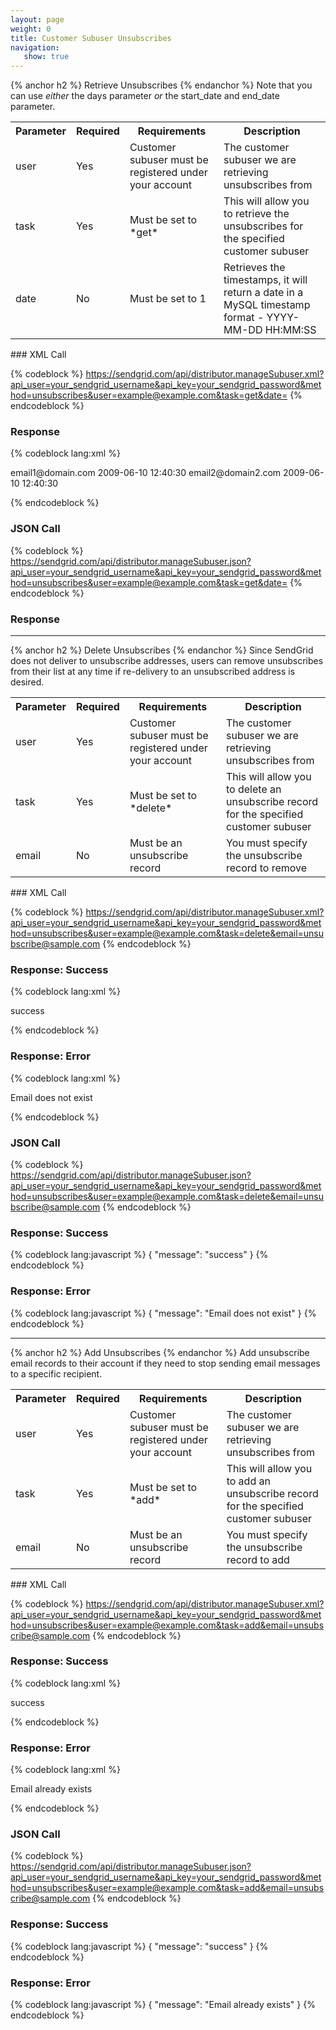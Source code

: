 ```yaml
---
layout: page
weight: 0
title: Customer Subuser Unsubscribes
navigation:
   show: true
---
```


{% anchor h2 %} Retrieve Unsubscribes {% endanchor %}
 Note that you can use *either* the days parameter *or* the start_date and end_date parameter.

<table markdown="1" class="table table-bordered table-striped">
<tbody markdown="1">
<tr markdown="1">
<th markdown="1">
Parameter

</th>
<th markdown="1">
Required

</th>
<th markdown="1">
Requirements

</th>
<th markdown="1">
Description

</th>
</tr>
<tr markdown="1">
<td markdown="1">
user

</td>
<td markdown="1">
Yes

</td>
<td markdown="1">
Customer subuser must be registered under your account

</td>
<td markdown="1">
The customer subuser we are retrieving unsubscribes from

</td>
</tr>
<tr markdown="1">
<td markdown="1">
task

</td>
<td markdown="1">
Yes

</td>
<td markdown="1">
Must be set to *get*

</td>
<td markdown="1">
This will allow you to retrieve the unsubscribes for the specified customer subuser

</td>
</tr>
<tr markdown="1">
<td markdown="1">
date

</td>
<td markdown="1">
No

</td>
<td markdown="1">
Must be set to 1

</td>
<td markdown="1">
Retrieves the timestamps, it will return a date in a MySQL timestamp format - YYYY-MM-DD HH:MM:SS

</td>
</tr>
</tbody>
</table>
### XML Call

{% codeblock %} https://sendgrid.com/api/distributor.manageSubuser.xml?api_user=your_sendgrid_username&api_key=your_sendgrid_password&method=unsubscribes&user=example@example.com&task=get&date= {% endcodeblock %}

### Response


{% codeblock lang:xml %}
<?xml version="1.0" encoding="ISO-8859-1"?>

<unsubscribes>
   <unsubscribe>
      <email>email1@domain.com</email>
      <created>2009-06-10 12:40:30</created>
   </unsubscribe>
   <unsubscribe>
      <email>email2@domain2.com</email>
      <created>2009-06-10 12:40:30</created>
   </unsubscribe>
</unsubscribes>

{% endcodeblock %}


### JSON Call

{% codeblock %} https://sendgrid.com/api/distributor.manageSubuser.json?api_user=your_sendgrid_username&api_key=your_sendgrid_password&method=unsubscribes&user=example@example.com&task=get&date= {% endcodeblock %}

### Response



* * * * *


{% anchor h2 %} Delete Unsubscribes {% endanchor %}
 Since SendGrid does not deliver to unsubscribe addresses, users can remove unsubscribes from their list at any time if re-delivery to an unsubscribed address is desired.

<table markdown="1" class="table table-bordered table-striped">
<tbody markdown="1">
<tr markdown="1">
<th markdown="1">
Parameter

</th>
<th markdown="1">
Required

</th>
<th markdown="1">
Requirements

</th>
<th markdown="1">
Description

</th>
</tr>
<tr markdown="1">
<td markdown="1">
user

</td>
<td markdown="1">
Yes

</td>
<td markdown="1">
Customer subuser must be registered under your account

</td>
<td markdown="1">
The customer subuser we are retrieving unsubscribes from

</td>
</tr>
<tr markdown="1">
<td markdown="1">
task

</td>
<td markdown="1">
Yes

</td>
<td markdown="1">
Must be set to *delete*

</td>
<td markdown="1">
This will allow you to delete an unsubscribe record for the specified customer subuser

</td>
</tr>
<tr markdown="1">
<td markdown="1">
email

</td>
<td markdown="1">
No

</td>
<td markdown="1">
Must be an unsubscribe record

</td>
<td markdown="1">
You must specify the unsubscribe record to remove

</td>
</tr>
</tbody>
</table>
### XML Call

{% codeblock %} https://sendgrid.com/api/distributor.manageSubuser.xml?api_user=your_sendgrid_username&api_key=your_sendgrid_password&method=unsubscribes&user=example@example.com&task=delete&email=unsubscribe@sample.com {% endcodeblock %}

### Response: Success


{% codeblock lang:xml %}
<?xml version="1.0" encoding="ISO-8859-1"?>

<result>
   <message>success</message>
</result>

{% endcodeblock %}


### Response: Error


{% codeblock lang:xml %}
<?xml version="1.0" encoding="ISO-8859-1"?>

<result>
   <message>Email does not exist</message>
</result>

{% endcodeblock %}


### JSON Call

{% codeblock %} https://sendgrid.com/api/distributor.manageSubuser.json?api_user=your_sendgrid_username&api_key=your_sendgrid_password&method=unsubscribes&user=example@example.com&task=delete&email=unsubscribe@sample.com {% endcodeblock %}

### Response: Success


{% codeblock lang:javascript %}
{
  "message": "success"
}
{% endcodeblock %}


### Response: Error


{% codeblock lang:javascript %}
{
  "message": "Email does not exist"
}
{% endcodeblock %}


* * * * *


{% anchor h2 %} Add Unsubscribes {% endanchor %}
 Add unsubscribe email records to their account if they need to stop sending email messages to a specific recipient.

<table markdown="1" class="table table-bordered table-striped">
<tbody markdown="1">
<tr markdown="1">
<th markdown="1">
Parameter

</th>
<th markdown="1">
Required

</th>
<th markdown="1">
Requirements

</th>
<th markdown="1">
Description

</th>
</tr>
<tr markdown="1">
<td markdown="1">
user

</td>
<td markdown="1">
Yes

</td>
<td markdown="1">
Customer subuser must be registered under your account

</td>
<td markdown="1">
The customer subuser we are retrieving unsubscribes from

</td>
</tr>
<tr markdown="1">
<td markdown="1">
task

</td>
<td markdown="1">
Yes

</td>
<td markdown="1">
Must be set to *add*

</td>
<td markdown="1">
This will allow you to add an unsubscribe record for the specified customer subuser

</td>
</tr>
<tr markdown="1">
<td markdown="1">
email

</td>
<td markdown="1">
No

</td>
<td markdown="1">
Must be an unsubscribe record

</td>
<td markdown="1">
You must specify the unsubscribe record to add

</td>
</tr>
</tbody>
</table>
### XML Call

{% codeblock %} https://sendgrid.com/api/distributor.manageSubuser.xml?api_user=your_sendgrid_username&api_key=your_sendgrid_password&method=unsubscribes&user=example@example.com&task=add&email=unsubscribe@sample.com {% endcodeblock %}

### Response: Success


{% codeblock lang:xml %}
<?xml version="1.0" encoding="ISO-8859-1"?>

<result>
   <message>success</message>
</result>

{% endcodeblock %}


### Response: Error


{% codeblock lang:xml %}
<?xml version="1.0" encoding="ISO-8859-1"?>

<result>
   <message>Email already exists</message>
</result>

{% endcodeblock %}


### JSON Call

{% codeblock %} https://sendgrid.com/api/distributor.manageSubuser.json?api_user=your_sendgrid_username&api_key=your_sendgrid_password&method=unsubscribes&user=example@example.com&task=add&email=unsubscribe@sample.com {% endcodeblock %}

### Response: Success


{% codeblock lang:javascript %}
{
  "message": "success"
}
{% endcodeblock %}


### Response: Error


{% codeblock lang:javascript %}
{
  "message": "Email already exists"
}
{% endcodeblock %}

